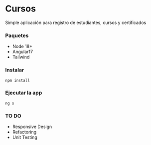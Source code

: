# Cursos

Simple aplicación para registro de estudiantes, cursos y certificados

### Paquetes

* Node 18+
* Angular17
* Tailwind

### Instalar

```
npm install
```

### Ejecutar la app

```
ng s
```

### TO DO

* Responsive Design
* Refactoring
* Unit Testing
